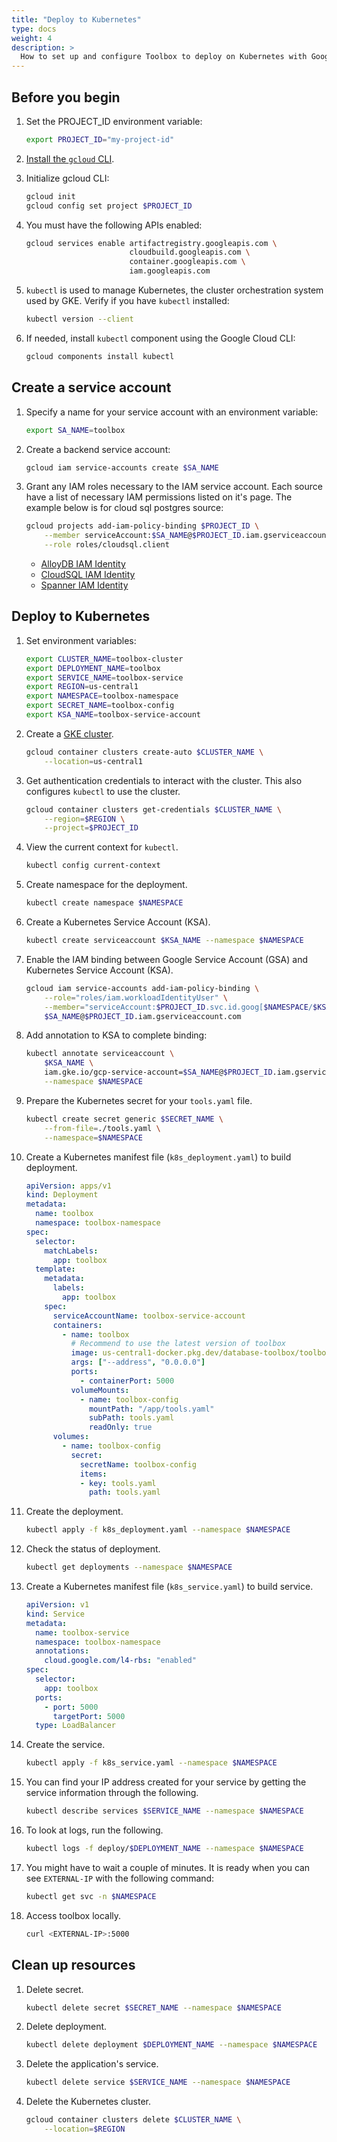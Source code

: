 ```yaml
---
title: "Deploy to Kubernetes"
type: docs
weight: 4
description: >
  How to set up and configure Toolbox to deploy on Kubernetes with Google Kubernetes Engine (GKE).
---
```



## Before you begin


1. Set the PROJECT_ID environment variable:

    ```bash
    export PROJECT_ID="my-project-id"
    ```

1. [Install the `gcloud` CLI](https://cloud.google.com/sdk/docs/install).

1. Initialize gcloud CLI:

    ```bash
    gcloud init
    gcloud config set project $PROJECT_ID
    ```

1. You must have the following APIs enabled:

    ```bash
    gcloud services enable artifactregistry.googleapis.com \
                           cloudbuild.googleapis.com \
                           container.googleapis.com \
                           iam.googleapis.com
    ```

1. `kubectl` is used to manage Kubernetes, the cluster orchestration system used
   by GKE. Verify if you have `kubectl` installed:

    ```bash
    kubectl version --client
    ```


1. If needed, install `kubectl` component using the Google Cloud CLI:

   ```bash
   gcloud components install kubectl
   ```

## Create a service account

1. Specify a name for your service account with an environment variable:

    ```bash
    export SA_NAME=toolbox
    ```

1. Create a backend service account:

    ```bash
    gcloud iam service-accounts create $SA_NAME
    ```

1.  Grant any IAM roles necessary to the IAM service account. Each source have a
    list of necessary IAM permissions listed on it's page. The example below is
    for cloud sql postgres source:

    ```bash
    gcloud projects add-iam-policy-binding $PROJECT_ID \
        --member serviceAccount:$SA_NAME@$PROJECT_ID.iam.gserviceaccount.com \
        --role roles/cloudsql.client
    ```

    - [AlloyDB IAM Identity](../resources/sources/alloydb-pg.md#iam-permissions)
    - [CloudSQL IAM Identity](../resources/sources/cloud-sql-pg.md#iam-permissions)
    - [Spanner IAM Identity](../resources/sources/spanner.md#iam-permissions)

## Deploy to Kubernetes

1. Set environment variables:

    ```bash
    export CLUSTER_NAME=toolbox-cluster
    export DEPLOYMENT_NAME=toolbox
    export SERVICE_NAME=toolbox-service
    export REGION=us-central1
    export NAMESPACE=toolbox-namespace
    export SECRET_NAME=toolbox-config
    export KSA_NAME=toolbox-service-account
    ```

1. Create a [GKE cluster](https://cloud.google.com/kubernetes-engine/docs/concepts/cluster-architecture).

    ```bash
    gcloud container clusters create-auto $CLUSTER_NAME \
        --location=us-central1
    ```

1. Get authentication credentials to interact with the cluster. This also
   configures `kubectl` to use the cluster.

    ```bash
    gcloud container clusters get-credentials $CLUSTER_NAME \
        --region=$REGION \
        --project=$PROJECT_ID
    ```

1. View the current context for `kubectl`.

    ```bash
    kubectl config current-context
    ```

1. Create namespace for the deployment.

    ```bash
    kubectl create namespace $NAMESPACE
    ```

1. Create a Kubernetes Service Account (KSA).

    ```bash
    kubectl create serviceaccount $KSA_NAME --namespace $NAMESPACE
    ```

1. Enable the IAM binding between Google Service Account (GSA) and Kubernetes
   Service Account (KSA).

    ```bash
    gcloud iam service-accounts add-iam-policy-binding \
        --role="roles/iam.workloadIdentityUser" \
        --member="serviceAccount:$PROJECT_ID.svc.id.goog[$NAMESPACE/$KSA_NAME]" \
        $SA_NAME@$PROJECT_ID.iam.gserviceaccount.com
    ```

1. Add annotation to KSA to complete binding:

    ```bash
    kubectl annotate serviceaccount \
        $KSA_NAME \
        iam.gke.io/gcp-service-account=$SA_NAME@$PROJECT_ID.iam.gserviceaccount.com \
        --namespace $NAMESPACE
    ```

1. Prepare the Kubernetes secret for your `tools.yaml` file.

    ```bash
    kubectl create secret generic $SECRET_NAME \
        --from-file=./tools.yaml \
        --namespace=$NAMESPACE
    ```

1. Create a Kubernetes manifest file (`k8s_deployment.yaml`) to build deployment.

    ```yaml
    apiVersion: apps/v1
    kind: Deployment
    metadata:
      name: toolbox
      namespace: toolbox-namespace
    spec:
      selector:
        matchLabels:
          app: toolbox
      template:
        metadata:
          labels:
            app: toolbox
        spec:
          serviceAccountName: toolbox-service-account
          containers:
            - name: toolbox
              # Recommend to use the latest version of toolbox
              image: us-central1-docker.pkg.dev/database-toolbox/toolbox/toolbox:latest
              args: ["--address", "0.0.0.0"]
              ports:
                - containerPort: 5000
              volumeMounts:
                - name: toolbox-config
                  mountPath: "/app/tools.yaml"
                  subPath: tools.yaml
                  readOnly: true
          volumes:
            - name: toolbox-config
              secret:
                secretName: toolbox-config
                items:
                - key: tools.yaml
                  path: tools.yaml
    ```

1. Create the deployment.

    ```bash
    kubectl apply -f k8s_deployment.yaml --namespace $NAMESPACE
    ```

1. Check the status of deployment.

    ```bash
    kubectl get deployments --namespace $NAMESPACE
    ```

1. Create a Kubernetes manifest file (`k8s_service.yaml`) to build service.

    ```yaml
    apiVersion: v1
    kind: Service
    metadata:
      name: toolbox-service
      namespace: toolbox-namespace
      annotations:
        cloud.google.com/l4-rbs: "enabled"
    spec:
      selector:
        app: toolbox
      ports:
        - port: 5000
          targetPort: 5000
      type: LoadBalancer
    ```

1. Create the service.

    ```bash
    kubectl apply -f k8s_service.yaml --namespace $NAMESPACE
    ```

1. You can find your IP address created for your service by getting the service
   information through the following.

   ```bash
   kubectl describe services $SERVICE_NAME --namespace $NAMESPACE
   ```

1. To look at logs, run the following.

    ```bash
    kubectl logs -f deploy/$DEPLOYMENT_NAME --namespace $NAMESPACE
    ```

1. You might have to wait a couple of minutes. It is ready when you can see
   `EXTERNAL-IP` with the following command:

    ```bash
    kubectl get svc -n $NAMESPACE
    ```

1. Access toolbox locally.

    ```bash
    curl <EXTERNAL-IP>:5000
    ```

## Clean up resources
1. Delete secret.

    ```bash
    kubectl delete secret $SECRET_NAME --namespace $NAMESPACE
    ```

1. Delete deployment.

    ```bash
    kubectl delete deployment $DEPLOYMENT_NAME --namespace $NAMESPACE
    ```

1. Delete the application's service.

    ```bash
    kubectl delete service $SERVICE_NAME --namespace $NAMESPACE
    ```

1. Delete the Kubernetes cluster.

    ```bash
    gcloud container clusters delete $CLUSTER_NAME \
        --location=$REGION
    ```
